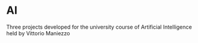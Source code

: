 # AI
Three projects developed for the university course of Artificial Intelligence held by Vittorio Maniezzo
